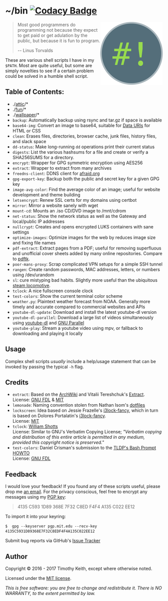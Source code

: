 # ~/bin [![Codacy Badge](https://api.codacy.com/project/badge/Grade/a2be672889a848609315c6173ebd7766)](https://www.codacy.com/app/timothykeith/bin)

<img align="right" alt="Shebang" src="https://raw.githubusercontent.com/keithieopia/bin/master/.readme-assets/shebang.png">

> Most good programmers do programming not because they expect to get paid or
> get adulation by the public, but because it is fun to program.
>  
> -- Linus Torvalds

These are various shell scripts I have in my `$PATH`. Most are quite useful, but some are simply novelties to see if a certain problem could be solved in a humble shell script.


## Table of Contents:

- ./[attic](https://github.com/keithieopia/bin/blob/master/attic/README.md)/*
- ./[fun](https://github.com/keithieopia/bin/blob/master/fun/README.md)/*
- ./[wallpaper](https://github.com/keithieopia/bin/blob/master/wallpaper/README.md)/*
- `backup`: Automatically backup using rsync and tar.gz if space is available
- `base64-img`: Convert an image to base64, suitable for [Data URIs](https://en.wikipedia.org/wiki/Data_URI_scheme) for HTML or CSS
- `clean`: Erases files, directories, browser cache, junk files, history files, and slack space
- `dd-status`: Make long-running `dd` operations print their current status
- `digests`: List the various hashsums for a file and create or verify a SHA256SUMS for a directory.
- `encrypt`: Wrapper for GPG symmetric encryption using AES256
- `extract`: Wrapper to extract from many archives
- `freedns-client`: DDNS client for [afraid.org](https://freedns.afraid.org/)
- `gpg-export-key`: Backup both the public and secret key for a given GPG key
- `image-avg-color`: Find the average color of an image; useful for website development and theme building
- `letsencrypt`: Renew SSL certs for my domains using certbot
- `mirror`: Mirror a website sanely with wget
- `mount-cd`: Mounts an .iso CD/DVD image to /mnt/cdrom
- `net-status`: Show the network status as well as the Gateway and local/public IP addresses
- `nullcrypt`: Creates and opens encrypted LUKS containers with sane settings
- `optimize-images`: Optimize images for the web by reduces image size and fixing file names
- `pdf-extract`: Extract pages from a PDF; useful for removing superfluous and unofficial cover sheets added by many online repositories. Compare to [pdftk](https://linux.die.net/man/1/pdftk).
- `poor-mans-proxy`: Scrap complicated VPN setups for a simple SSH tunnel
- `rangen`: Create random passwords, MAC addresses, letters, or numbers using /dev/urandom
- `sl`: cure mistyping bad habits. Slightly more useful than the ubiquitous [steam locomotive](https://github.com/mtoyoda/sl).
- `tclock`: A nice fullscreen console clock
- `test-colors`: Show the current terminal color scheme
- `weather.py`: Plaintext weather forecast from NOAA. Generally more timely and accurate compared to commercial websites and APIs
- `youtube-dl-update`: Download and install the latest youtube-dl version
- `youtube-dl-parallel`: Download a large list of videos simultaneously using [youtube-dl](https://rg3.github.io/youtube-dl/) and [GNU Parallel](https://www.gnu.org/software/parallel/)
- `youtube-play`: Stream a youtube video using mpv, or fallback to downloading and playing it locally


## Usage
Complex shell scripts *usually* include a help/usage statement that can
be invoked by passing the typical `-h` flag.


## Credits

- `extract`: Based on the [ArchWiki](https://wiki.archlinux.org/index.php/Bash/Functions#Extract)
  and Vitalii Tereshchuk's [Extract](https://github.com/xvoland/Extract).  
  License: [GNU FDL](https://www.gnu.org/copyleft/fdl.html) & [MIT](https://opensource.org/licenses/MIT)
- `lemonade`: Naming convention stolen from Nathan Isom's [dotfiles](https://github.com/neeasade/dotfiles)
- `lockscreen`: Idea based on Jessie Frazelle's [i3lock-fancy](https://github.com/jessfraz/dotfiles/blob/master/bin/fancy-i3lock),
which in turn is based on Dolores Portalatin's [i3lock-fancy](https://github.com/meskarune/i3lock-fancy).  
License: [MIT](https://opensource.org/licenses/MIT)
- `tclock`: [William Shotts](http://linuxcommand.org/lc3_adv_tput.php)  
License: Similar to GNU's Verbatim Copying License; *"Verbatim copying and distribution of this entire article is permitted in any medium, provided this copyright notice is preserved."*
- `test-colors`: Daniel Crisman's submission to the [TLDP's Bash Prompt HOWTO](http://tldp.org/HOWTO/Bash-Prompt-HOWTO/x329.html)  
  License: [GNU FDL](https://www.gnu.org/copyleft/fdl.html)


## Feedback
I would love your feedback! If you found any of these scripts useful, please
drop me [an email](mailto:timothykeith@gmail.com). For the privacy conscious,
feel free to encrypt any messages using my [PGP key](http://pgp.mit.edu/pks/lookup?op=vindex&fingerprint=on&search=0xF4F4A135C022EE12):

> 4135 C593 1D89 368E 7F32 C8ED F4F4 A135 C022 EE12

To import it into your keyring:
```console
$  gpg --keyserver pgp.mit.edu --recv-key 4135C5931D89368E7F32C8EDF4F4A135C022EE12
```

Submit bug reports via GitHub's [Issue Tracker](https://github.com/keithieopia/bin/issues)


## Author
Copyright &copy; 2016 - 2017 Timothy Keith, except where otherwise noted.

Licensed under the [MIT license](https://github.com/keithieopia/bin/blob/master/LICENSE).

*This is free software: you are free to change and redistribute it. There is NO
WARRANTY, to the extent permitted by law.*
